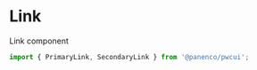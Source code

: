 # Link

Link component

```js
import { PrimaryLink, SecondaryLink } from '@panenco/pwcui';
```

<!-- STORY -->

